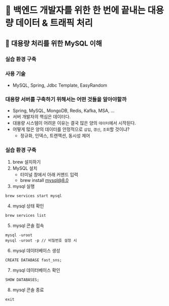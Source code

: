 # :book: 백엔드 개발자를 위한 한 번에 끝내는 대용량 데이터 & 트래픽 처리
## :pushpin: 대용량 처리를 위한 MySQL 이해
### 실습 환경 구축

### 사용 기술
- MySQL, Spring, Jdbc Template, EasyRandom

### 대용량 서버를 구축하기 위해서는 어떤 것들을 알아야할까
- Spring, MySQL, MongoDB, Redis, Kafka, MSA, ...
- 서버 개발자의 핵심은 데이터다.
- 대용량 시스템이 어려운 이유는 결국 많은 양의 `데이터`에서 시작된다.
- 어떻게 많은 양의 데이터를 안정적으로 `삽입`, `갱신`, `조회`할 것이냐?
  - 정규화, 인덱스, 트랜잭션, 동시성 제어

### 실습 환경 구축
1. brew 설치하기
2. MySQL 설치
   - 터미널 창에서 아래 커맨드 입력
   - brew install mysql@8.0
3. mysql 실행
````
brew services start mysql
````
4. mysql 상태 확인
````
brew services list
````
5. mysql 콘솔 접속
````
mysql -uroot
mysql -uroot -p // 비밀번호 설정 시
````
6. mysql 데이터베이스 생성
```text
CREATE DATABASE fast_sns;
```
7. mysql 데이터베이스 확인
````
SHOW DATABASES;
````
8. mysql 콘솔 종료
````
exit
````
